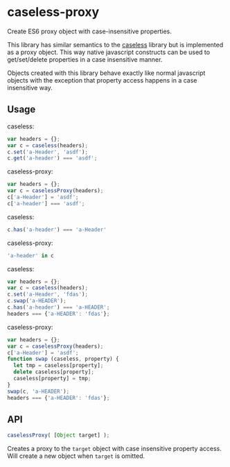 # caseless-proxy

Create ES6 proxy object with case-insensitive properties.

This library has similar semantics to the [caseless](https://www.npmjs.com/package/caseless) library but is implemented as a proxy object.
This way native javascript constructs can be used to get/set/delete properties in a case insensitive manner.

Objects created with this library behave exactly like normal javascript objects with the exception that property access happens in a case insensitive way.

## Usage

caseless:

``` js
var headers = {};
var c = caseless(headers);
c.set('a-Header', 'asdf');
c.get('a-header') === 'asdf';
```

caseless-proxy:

```js
var headers = {};
var c = caselessProxy(headers);
c['a-Header'] = 'asdf';
c['a-header'] === 'asdf';
```

caseless:

```js
c.has('a-header') === 'a-Header'
```

caseless-proxy:

```js
'a-header' in c
```

caseless:

```js
var headers = {};
var c = caseless(headers);
c.set('a-Header', 'fdas');
c.swap('a-HEADER');
c.has('a-header') === 'a-HEADER';
headers === {'a-HEADER': 'fdas'};
```

caseless-proxy:

```js
var headers = {};
var c = caselessProxy(headers);
c['a-Header'] = 'asdf';
function swap (caseless, property) {
  let tmp = caseless[property];
  delete caseless[property];
  caseless[property] = tmp;
}
swap(c, 'a-HEADER');
headers === {'a-HEADER': 'fdas'};
```

## API

```js
caselessProxy( [Object target] );
```

Creates a proxy to the `target` object with case insensitive property access.
Will create a new object when `target` is omitted.


